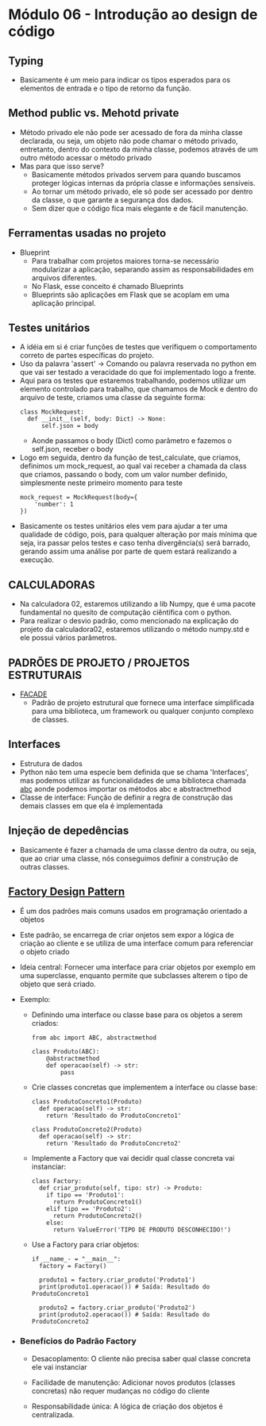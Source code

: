 # Módulo 06 - Introdução ao design de código

## Typing

- Basicamente é um meio para indicar os tipos esperados para os elementos de entrada e o tipo de retorno da função.

## Method public vs. Mehotd private

- Método privado ele não pode ser acessado de fora da minha classe declarada, ou seja, um objeto não pode chamar o método privado, entretanto, dentro do contexto da minha classe, podemos através de um outro método acessar o método privado
- Mas para que isso serve?
  - Basicamente métodos privados servem para quando buscamos proteger lógicas internas da própria classe e informações sensíveis.
  - Ao tornar um método privado, ele só pode ser acessado por dentro da classe, o que garante a segurança dos dados.
  - Sem dizer que o código fica mais elegante e de fácil manutenção.

## Ferramentas usadas no projeto

- Blueprint
  - Para trabalhar com projetos maiores torna-se necessário modularizar a aplicação, separando assim as responsabilidades em arquivos diferentes.
  - No Flask, esse conceito é chamado Blueprints
  - Blueprints são aplicações em Flask que se acoplam em uma aplicação principal.


## Testes unitários

- A idéia em si é criar funções de testes que verifiquem o comportamento
correto de partes específicas do projeto.
- Uso da palavra 'assert' -> Comando ou palavra reservada no python em que vai ser testado a veracidade do que foi implementado logo a frente.
- Aqui para os testes que estaremos trabalhando, podemos utilizar um elemento controlado para trabalho, que chamamos de Mock e dentro do arquivo de teste, criamos uma classe da seguinte forma:
    >
      class MockRequest:
        def __init__(self, body: Dict) -> None:
            self.json = body
  - Aonde passamos o body (Dict) como parâmetro e fazemos o self.json, receber o body
- Logo em seguida, dentro da função de test_calculate, que criamos, definimos um mock_request, ao qual vai receber a chamada da class que criamos, passando o body, com um valor number definido, simplesmente neste primeiro momento para teste
    >
      mock_request = MockRequest(body={
          'number': 1
      })
- Basicamente os testes unitários eles vem para ajudar a ter uma qualidade de código, pois, para qualquer alteração por mais mínima que seja, ira passar pelos testes e caso tenha divergência(s) será barrado, gerando assim uma análise por parte de quem estará realizando a execução.

## CALCULADORAS

- Na calculadora 02, estaremos utilizando a lib Numpy, que é uma pacote fundamental no quesito de computação ciêntifica com o python.
- Para realizar o desvio padrão, como mencionado na explicação do projeto da calculadora02, estaremos utilizando o método numpy.std e ele possui vários parâmetros.


## PADRÕES DE PROJETO / PROJETOS ESTRUTURAIS

- [FACADE]('https://refactoring.guru/pt-br/design-patterns/facade')
  - Padrão de projeto estrutural que fornece uma interface simplificada para uma biblioteca, um framework ou qualquer conjunto complexo de classes.

## Interfaces

- Estrutura de dados
- Python não tem uma especíe bem definida que se chama 'Interfaces', mas podemos utilizar as funcionalidades
de uma biblioteca chamada [abc](https://docs.python.org/3/library/abc.html) aonde podemos importar os métodos abc e abstractmethod
- Classe de interface: Função de definir a regra de construção das demais classes em que ela é implementada
  
## Injeção de depedências

- Basicamente é fazer a chamada de uma classe dentro da outra, ou seja, que ao criar uma classe, nós conseguimos definir a construção de outras classes.

## [Factory Design Pattern](https://medium.com/@deutnerg/como-usar-o-design-pattern-factory-em-python-2ff48a9094e5)

- É um dos padrões mais comuns usados em programação orientado a objetos
- Este padrão, se encarrega de criar onjetos sem expor a lógica de criação ao cliente
e se utiliza de uma interface comum para referenciar o objeto criado
- Ideia central: Fornecer uma interface para criar objetos por exemplo em uma superclasse,
enquanto permite que subclasses alterem o tipo de objeto que será criado.
- Exemplo:

  - Definindo uma interface ou classe base para os objetos a serem criados:
      >
        from abc import ABC, abstractmethod

        class Produto(ABC):
            @abstractmethod
            def operacao(self) -> str:
                pass

  - Crie classes concretas que implementem a interface ou classe base:

      >
        class ProdutoConcreto1(Produto)
          def operacao(self) -> str:
            return 'Resultado do ProdutoConcreto1'

        class ProdutoConcreto2(Produto)
          def operacao(self) -> str:
            return 'Resultado do ProdutoConcreto2'

  - Implemente a Factory que vai decidir qual classe concreta vai instanciar:

      >
        class Factory:
          def criar_produto(self, tipo: str) -> Produto:
            if tipo == 'Produto1':
              return ProdutoConcreto1()
            elif tipo == 'Produto2':
              return ProdutoConcreto2()
            else:
              return ValueError('TIPO DE PRODUTO DESCONHECIDO!')

  - Use a Factory para criar objetos:
      >
        if __name_- = "__main__":
          factory = Factory()

          produto1 = factory.criar_produto('Produto1')
          print(produto1.operacao()) # Saída: Resultado do ProdutoConcreto1

          produto2 = factory.criar_produto('Produto2')
          print(produto2.operacao()) # Saída: Resultado do ProdutoConcreto2

- ### Benefícios do Padrão Factory

  - Desacoplamento: O cliente não precisa saber qual classe concreta ele vai instanciar

  - Facilidade de manutenção: Adicionar novos produtos (classes concretas) não requer mudanças no código do cliente

  - Responsabilidade única: A lógica de criação dos objetos é centralizada.
